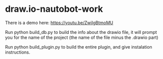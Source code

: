 # draw.io-nautobot-work

There is a demo here:
https://youtu.be/ZwiIgBtmoMU


Run 
python build_db.py 
to build the info about the drawio file, it will prompt you for the name of the project (the name of the file minus the .drawio part)

Run
python build_plugin.py
to build the entire plugin, and give instalation instructions.


